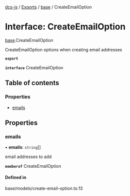 [dcs-js](../README.md) / [Exports](../modules.md) / [base](../modules/base.md) / CreateEmailOption

# Interface: CreateEmailOption

[base](../modules/base.md).CreateEmailOption

CreateEmailOption options when creating email addresses

**`export`**

**`interface`** CreateEmailOption

## Table of contents

### Properties

- [emails](base.CreateEmailOption.md#emails)

## Properties

### <a id="emails" name="emails"></a> emails

• **emails**: `string`[]

email addresses to add

**`memberof`** CreateEmailOption

#### Defined in

base/models/create-email-option.ts:13
